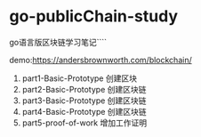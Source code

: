 # go-publicChain-study
go语言版区块链学习笔记````

demo:https://andersbrownworth.com/blockchain/
1. part1-Basic-Prototype  创建区块
2. part2-Basic-Prototype  创建区块链
3. part3-Basic-Prototype  创建区块链
4. part4-Basic-Prototype  创建区块链
5. part5-proof-of-work    增加工作证明




